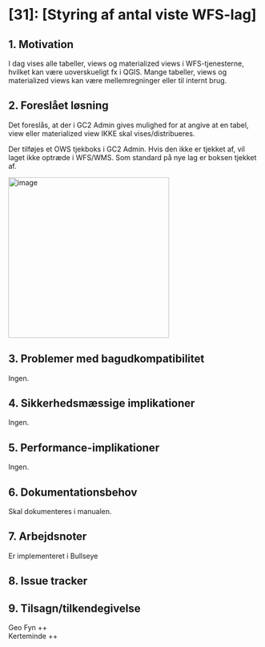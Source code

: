 # [31]: [Styring af antal viste WFS-lag]

## 1. Motivation

I dag vises alle tabeller, views og materialized views i WFS-tjenesterne, hvilket kan være uoverskueligt fx i QGIS.
Mange tabeller, views og materialized views kan være mellemregninger eller til internt brug.

## 2. Foreslået løsning

Det foreslås, at der i GC2 Admin gives mulighed for at angive at en tabel, view eller materialized view IKKE skal vises/distribueres.

Der tilføjes et OWS tjekboks i GC2 Admin. Hvis den ikke er tjekket af, vil laget ikke optræde i WFS/WMS. Som standard på nye lag er boksen tjekket af.

<img width="321" alt="image" src="https://github.com/gc2vidi/Udvikling-og-vedligeholdelse/assets/3850918/f5947598-2912-4f25-8be7-6f331b041ee6">

## 3. Problemer med bagudkompatibilitet
Ingen.

## 4. Sikkerhedsmæssige implikationer
Ingen.

## 5. Performance-implikationer
Ingen.

## 6. Dokumentationsbehov
Skal dokumenteres i manualen.

## 7. Arbejdsnoter
Er implementeret i Bullseye

## 8. Issue tracker  

## 9. Tilsagn/tilkendegivelse
Geo Fyn ++   
Kerteminde ++   
